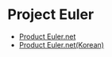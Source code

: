 # Project Euler

* [Product Euler.net](https://projecteuler.net/)
* [Product Euler.net(Korean)](http://euler.synap.co.kr/)
